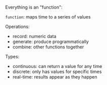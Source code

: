 Everything is an "function":

`function`: maps time to a series of values

Operations:

* record: numeric data
* generate: produce programmatically
* combine: other functions together

Types:

* continuous: can return a value for any time
* discrete: only has values for specific times
* real-time: results appear as they happen
